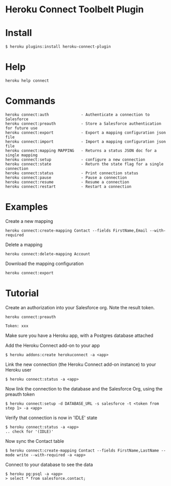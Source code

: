 Heroku Connect Toolbelt Plugin
==================

# Install

    $ heroku plugins:install heroku-connect-plugin


# Help  

    heroku help connect 

# Commands

    heroku connect:auth              - Authenticate a connection to Salesforce
    heroku connect:preauth           - Store a Salesforce authentication for future use
    heroku connect:export            - Export a mapping configuration json file
    heroku connect:import            - Import a mapping configuration json file
    heroku connect:mapping MAPPING   - Returns a status JSON doc for a single mapping
    heroku connect:setup             - configure a new connection
    heroku connect:state             - Return the state flag for a single connection
    heroku connect:status            - Print connection status
    heroku connect:pause             - Pause a connection
    heroku connect:resume            - Resume a connection
    heroku connect:restart           - Restart a connection

# Examples

Create a new mapping

    heroku connect:create-mapping Contact --fields FirstName,Email --with-required

Delete a mapping

    heroku connect:delete-mapping Account

Download the mapping configuration

    heroku connect:export

# Tutorial

Create an authorization into your Salesforce org. Note the result token.

    heroku connect:preauth

    Token: xxx


Make sure you have a Heroku app, with a Postgres database attached

Add the Heroku Connect add-on to your app

    $ heroku addons:create herokuconnect -a <app>

Link the new connection (the Heroku Connect add-on instance) to your Heroku user

    $ heroku connect:status -a <app>

Now link the connection to the database and the Salesforce Org, using the preauth token

    $ heroku connect:setup -d DATABASE_URL -s salesforce -t <token from step 1> -a <app>

Verify that connection is now in 'IDLE' state

    $ heroku connect:status -a <app>
    .. check for '(IDLE)'

Now sync the Contact table

    $ heroku connect:create-mapping Contact --fields FirstName,LastName --mode write --with-required -a <app>

Connect to your database to see the data

    $ heroku pg:psql -a <app>
    > select * from salesforce.contact;



